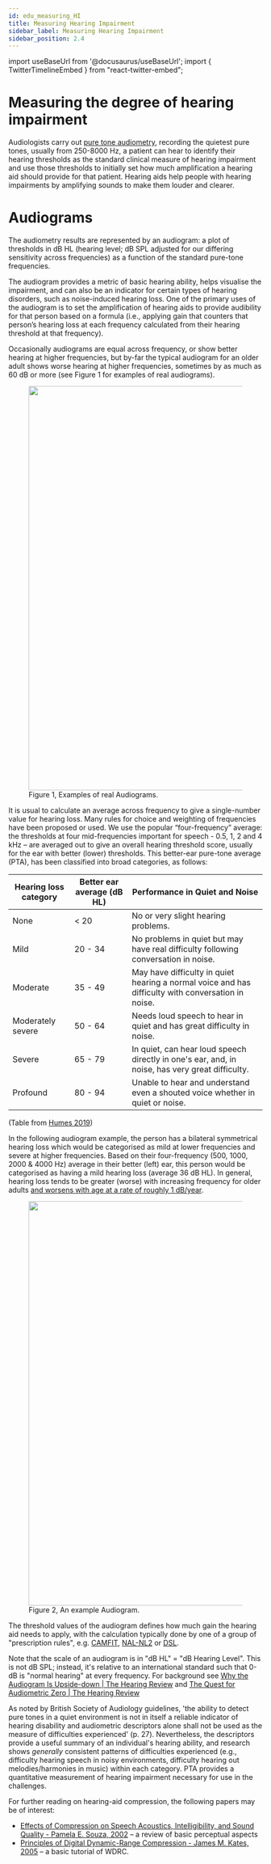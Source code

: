 ```yaml
---
id: edu_measuring_HI
title: Measuring Hearing Impairment
sidebar_label: Measuring Hearing Impairment
sidebar_position: 2.4
---
```

import useBaseUrl from '@docusaurus/useBaseUrl';
import { TwitterTimelineEmbed } from "react-twitter-embed";

# Measuring the degree of hearing impairment 

Audiologists carry out [pure tone audiometry](https://www.thebsa.org.uk/wp-content/uploads/2018/11/OD104-32-Recommended-Procedure-Pure-Tone-Audiometry-August-2018-FINAL.pdf), 
recording the quietest pure tones, usually from 250-8000 Hz, a patient can hear to identify their hearing 
thresholds as the standard clinical measure of hearing impairment and use those thresholds to initially set how 
much amplification a hearing aid should provide for that patient. Hearing aids help people with hearing impairments 
by amplifying sounds to make them louder and clearer.  

# Audiograms

The audiometry results are represented by an audiogram: a plot of thresholds in dB HL (hearing level; dB SPL adjusted 
for our differing sensitivity across frequencies) as a function of the standard pure-tone frequencies. 

The audiogram provides a metric of basic hearing ability, helps visualise the impairment, and can also be an indicator 
for certain types of hearing disorders, such as noise-induced hearing loss. One of the primary uses of the audiogram 
is to set the amplification of hearing aids to provide audibility for that person based on a formula 
(i.e., applying gain that counters that person’s hearing loss at each frequency calculated from their hearing 
threshold at that frequency). 

Occasionally audiograms are equal across frequency, or show better hearing at higher frequencies, but by-far the typical 
audiogram for an older adult shows worse hearing at higher frequencies, sometimes by as much as 60 dB or more (see Figure 1 
for examples of real audiograms). 

<div style={{textAlign:'center'}}>
<figure id="fig1">
<img width="800" src={useBaseUrl('../img/real_audiograms.png')} />
<figcaption>Figure 1, Examples of real Audiograms.</figcaption>
</figure>
</div>

It is usual to calculate an average across frequency to give a single-number value for
hearing loss. Many rules for choice and weighting of frequencies have been proposed or used. We use the popular “four-frequency” average:
the thresholds at four mid-frequencies important for speech - 0.5, 1, 2 and 4 kHz – are averaged out to give an overall 
hearing threshold score, usually for the ear with better (lower) thresholds. This better-ear pure-tone average (PTA),
has been classified into broad categories, as follows: 

| Hearing loss category | Better ear average (dB HL) | Performance in Quiet and Noise |
|-----------------------|----------------------------|--------------------------------|
| None                  | < 20 | No or very slight hearing problems.  |
| Mild                  | 20 - 34 | No problems in quiet but may have real difficulty following conversation in noise. |
| Moderate              | 35 - 49 | May have difficulty in quiet hearing a normal voice and has difficulty with conversation in noise. |
| Moderately severe     | 50 - 64 | Needs loud speech to hear in quiet and has great difficulty in noise. |
| Severe                | 65 - 79 | In quiet, can hear loud speech directly in one's ear, and, in noise, has very great difficulty. |
| Profound              | 80 - 94 | Unable to hear and understand even a shouted voice whether in quiet or noise.  |
(Table from [Humes 2019](https://www.ncbi.nlm.nih.gov/pmc/articles/PMC6351193/))


In the following audiogram example, the person has a bilateral symmetrical hearing loss 
which would be categorised as mild at lower frequencies and severe at higher frequencies.
Based on their four-frequency (500, 1000, 2000 & 4000 Hz) average in their better (left) ear,
this person would be categorised as having a mild hearing loss (average 36 dB HL). 
In general, hearing loss tends to be greater (worse) with increasing frequency for older 
adults [and worsens with age at a rate of roughly 1 dB/year](https://pubs.asha.org/doi/10.1044/2020_JSLHR-20-00274).

<div style={{textAlign:'center'}}>
<figure id="fig1">
<img width="800" src={useBaseUrl('../img/audiogram_example.png')} />
<figcaption>Figure 2, An example Audiogram.</figcaption>
</figure>
</div>

The threshold values of the audiogram defines how much gain the hearing aid needs to apply, 
with the calculation typically done by one of a group of "prescription rules", 
e.g. [CAMFIT](https://www.psychol.cam.ac.uk/hearing/cam2-cameq2-hf-hearing-aid-fitting-software), 
[NAL-NL2](https://hearworks.com.au/technology/nal-nl2/) or 
[DSL](https://www.dslio.com/?page_id=95).

Note that the scale of an audiogram is in "dB HL" = "dB Hearing Level". This is not dB SPL; 
instead, it's relative to an international standard such that 0-dB is "normal hearing" at every frequency.
For background see [Why the Audiogram Is Upside-down | The Hearing Review](https://hearingreview.com/hearing-loss/patient-care/evaluation/why-the-audiogram-is-upside-down) 
and [The Quest for Audiometric Zero | The Hearing Review](https://hearingreview.com/resource-center/expert-insight/quest-audiometric-zero)

As noted by British Society of Audiology guidelines, 'the ability to detect pure tones in a quiet 
environment is not in itself a reliable indicator of hearing disability and audiometric descriptors
alone shall not be used as the measure of difficulties experienced' (p. 27).
Nevertheless, the descriptors provide a useful summary of an individual's hearing ability, 
and research shows _generally_ consistent patterns of difficulties experienced (e.g., difficulty 
hearing speech in noisy environments, difficulty hearing out melodies/harmonies in music) within
each category. PTA provides a quantitative measurement of hearing impairment 
necessary for use in the challenges. 


For further reading on hearing-aid compression, the following papers may be of interest:
- [Effects of Compression on Speech Acoustics, Intelligibility, and Sound Quality - Pamela E. Souza, 2002](https://journals.sagepub.com/doi/full/10.1177/108471380200600402) – a review of basic perceptual aspects
- [Principles of Digital Dynamic-Range Compression - James M. Kates, 2005](https://journals.sagepub.com/doi/full/10.1177/108471380500900202) – a basic tutorial of WDRC.

